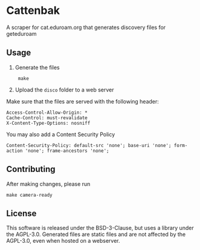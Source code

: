 # Cattenbak

A scraper for cat.eduroam.org that generates discovery files for geteduroam

## Usage

1. Generate the files

		make

2. Upload the `disco` folder to a web server

Make sure that the files are served with the following header:

	Access-Control-Allow-Origin: *
	Cache-Control: must-revalidate
	X-Content-Type-Options: nosniff

You may also add a Content Security Policy

	Content-Security-Policy: default-src 'none'; base-uri 'none'; form-action 'none'; frame-ancestors 'none';

## Contributing

After making changes, please run

	make camera-ready

## License

This software is released under the BSD-3-Clause, but uses a library under the AGPL-3.0.
Generated files are static files and are not affected by the AGPL-3.0,
even when hosted on a webserver.
